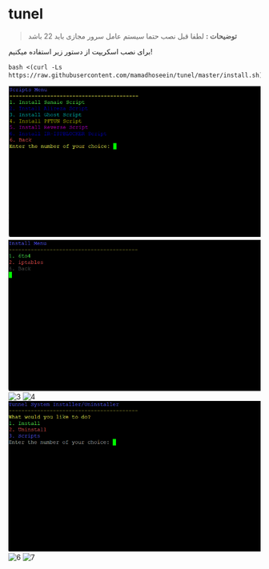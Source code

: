 # tunel

> **توضیحات :** لطفا قبل نصب حتما سیستم عامل سرور مجازی باید 22 باشد

برای نصب اسکریپت از دستور زیر استفاده میکنیم!

```
bash <(curl -Ls https://raw.githubusercontent.com/mamadhoseein/tunel/master/install.sh)
```


![1](./i.png)
![2](./m.png)
![3](./a.png)
![4](./g.png)
![5](./e.png)
![6](./media/6.png)
![7](./media/7.png)

